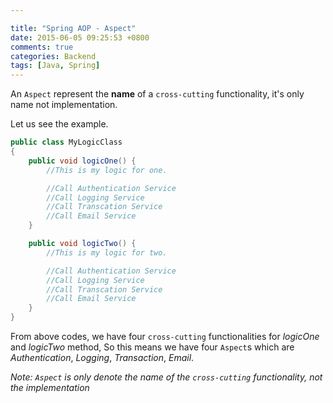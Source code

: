 ```yaml
---

title: "Spring AOP - Aspect"
date: 2015-06-05 09:25:53 +0800
comments: true
categories: Backend
tags: [Java, Spring]
---
```

An `Aspect` represent the **name** of a `cross-cutting` functionality, it's only name not implementation.

Let us see the example.

``` java
public class MyLogicClass
{
	public void logicOne() {
		//This is my logic for one.

		//Call Authentication Service 
		//Call Logging Service
		//Call Transcation Service
		//Call Email Service
	}

	public void logicTwo() {
		//This is my logic for two.

		//Call Authentication Service 
		//Call Logging Service
		//Call Transcation Service
		//Call Email Service
	}
}
```
<!-- more -->
From above codes, we have four `cross-cutting` functionalities for *logicOne* and *logicTwo* method, So this means we have four `Aspect`s which are *Authentication*, *Logging*, *Transaction*, *Email*.  

*Note: `Aspect` is only denote the name of the `cross-cutting` functionality, not the implementation*